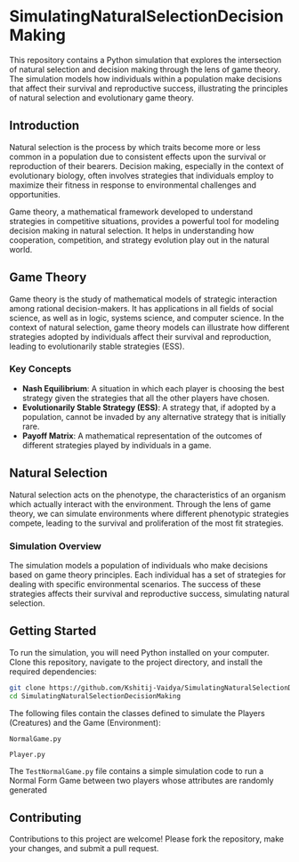 # SimulatingNaturalSelectionDecisionMaking

This repository contains a Python simulation that explores the intersection of natural selection and decision making through the lens of game theory. The simulation models how individuals within a population make decisions that affect their survival and reproductive success, illustrating the principles of natural selection and evolutionary game theory.

## Introduction

Natural selection is the process by which traits become more or less common in a population due to consistent effects upon the survival or reproduction of their bearers. Decision making, especially in the context of evolutionary biology, often involves strategies that individuals employ to maximize their fitness in response to environmental challenges and opportunities.

Game theory, a mathematical framework developed to understand strategies in competitive situations, provides a powerful tool for modeling decision making in natural selection. It helps in understanding how cooperation, competition, and strategy evolution play out in the natural world.

## Game Theory

Game theory is the study of mathematical models of strategic interaction among rational decision-makers. It has applications in all fields of social science, as well as in logic, systems science, and computer science. In the context of natural selection, game theory models can illustrate how different strategies adopted by individuals affect their survival and reproduction, leading to evolutionarily stable strategies (ESS).

### Key Concepts

- **Nash Equilibrium**: A situation in which each player is choosing the best strategy given the strategies that all the other players have chosen.
- **Evolutionarily Stable Strategy (ESS)**: A strategy that, if adopted by a population, cannot be invaded by any alternative strategy that is initially rare.
- **Payoff Matrix**: A mathematical representation of the outcomes of different strategies played by individuals in a game.

## Natural Selection

Natural selection acts on the phenotype, the characteristics of an organism which actually interact with the environment. Through the lens of game theory, we can simulate environments where different phenotypic strategies compete, leading to the survival and proliferation of the most fit strategies.

### Simulation Overview

The simulation models a population of individuals who make decisions based on game theory principles. Each individual has a set of strategies for dealing with specific environmental scenarios. The success of these strategies affects their survival and reproductive success, simulating natural selection.

## Getting Started

To run the simulation, you will need Python installed on your computer. Clone this repository, navigate to the project directory, and install the required dependencies:

```bash
git clone https://github.com/Kshitij-Vaidya/SimulatingNaturalSelectionDecisionMaking.git
cd SimulatingNaturalSelectionDecisionMaking
```

The following files contain the classes defined to simulate the Players (Creatures) and the Game (Environment):

`NormalGame.py` 

`Player.py`


The `TestNormalGame.py` file contains a simple simulation code to run a Normal Form Game between two players whose attributes are randomly generated



## Contributing
Contributions to this project are welcome! Please fork the repository, make your changes, and submit a pull request.